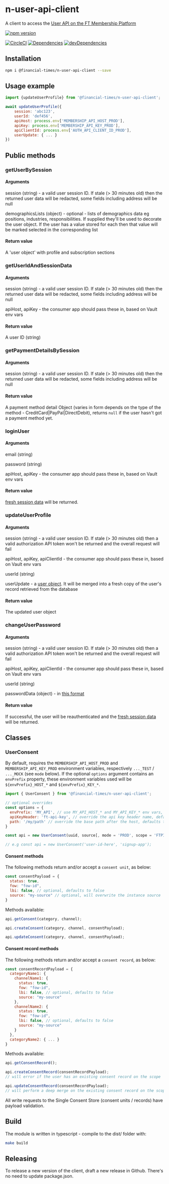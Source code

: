 # n-user-api-client 

A client to access the [User API on the FT Membership Platform](https://developer.ft.com/portal/docs-membership-platform-api)

[![npm version](https://badge.fury.io/js/%40financial-times%2Fn-user-api-client.svg)](https://badge.fury.io/js/%40financial-times%2Fn-user-api-client)

[![CircleCI](https://circleci.com/gh/Financial-Times/n-user-api-client.svg?style=shield)](https://circleci.com/gh/Financial-Times/n-user-api-client)
[![Dependencies](https://david-dm.org/Financial-Times/n-user-api-client.svg)](https://david-dm.org/Financial-Times/n-user-api-client)
[![devDependencies](https://david-dm.org/Financial-Times/n-user-api-client/dev-status.svg)](https://david-dm.org/Financial-Times/n-user-api-client?type=dev)

## Installation

```sh
npm i @financial-times/n-user-api-client --save
```

## Usage example

```js
import {updateUserProfile} from '@financial-times/n-user-api-client';

await updateUserProfile({
    session: 'abc123',
    userId: 'def456',
    apiHost: process.env['MEMBERSHIP_API_HOST_PROD'],
    apiKey: process.env['MEMBERSHIP_API_KEY_PROD'],
    apiClientId: process.env['AUTH_API_CLIENT_ID_PROD'],
    userUpdate: { ... }
})

```

## Public methods

### getUserBySession

#### Arguments

session (string) - a valid user session ID. If stale (> 30 minutes old) then the returned user data will be redacted, some fields including address will be null

demographicsLists (object) - optional - lists of demographics data eg positions, industries, responsibilities. If supplied they'll be used to decorate the user object. If the user has a value stored for each then that value will be marked selected in the corresponding list

#### Return value

A 'user object' with profile and subscription sections

### getUserIdAndSessionData

#### Arguments

session (string) - a valid user session ID. If stale (> 30 minutes old) then the returned user data will be redacted, some fields including address will be null

apiHost, apiKey - the consumer app should pass these in, based on Vault env vars

#### Return value

A user ID (string)

### getPaymentDetailsBySession

#### Arguments

session (string) - a valid user session ID. If stale (> 30 minutes old) then the returned user data will be redacted, some fields including address will be null

#### Return value

A payment method detail Object (varies in form depends on the type of the method - CreditCard|PayPal|DirectDebit), returns `null` if the user hasn't got a payment method yet.

### loginUser
#### Arguments

email (string)

password (string)

apiHost, apiKey - the consumer app should pass these in, based on Vault env vars


#### Return value

[fresh session data](https://developer.ft.com/portal/docs-membership-platform-api-post-login) will be returned.


### updateUserProfile

#### Arguments

session (string) - a valid user session ID. If stale (> 30 minutes old) then a valid authorization API token won't be returned and the overall request will fail

apiHost, apiKey, apiClientId - the consumer app should pass these in, based on Vault env vars

userId (string)

userUpdate - a [user object](https://developer.ft.com/portal/docs-membership-platform-api-user-profile-request-resource). It will be merged into a fresh copy of the user's record retrieved from the database

#### Return value

The updated user object

### changeUserPassword

#### Arguments

session (string) - a valid user session ID. If stale (> 30 minutes old) then a valid authorization API token won't be returned and the overall request will fail

apiHost, apiKey, apiClientId - the consumer app should pass these in, based on Vault env vars

userId (string)

passwordData (object) - in [this format](https://developer.ft.com/portal/docs-membership-platform-api-user-api-post-users-userid-credentials-change-password)

#### Return value

If successful, the user will be reauthenticated and the [fresh session data](https://developer.ft.com/portal/docs-membership-platform-api-post-login) will be returned.

## Classes

### UserConsent

By default, requires the `MEMBERSHIP_API_HOST_PROD` and `MEMBERSHIP_API_KEY_PROD` environment variables, respectively `..._TEST` / `..._MOCK` (see `mode` below). If the optional `options` argument contains an `envPrefix` property, these environment variables used will be `${envPrefix}_HOST_*` and `${envPrefix}_KEY_*`.

```js
import { UserConsent } from '@financial-times/n-user-api-client';

// optional overrides
const options = {
  envPrefix: 'MY_API', // use MY_API_HOST_* and MY_API_KEY_* env vars, defaults to MEMBERSHIP_API
  apiKeyHeader: 'ft-api-key', // override the api key header name, defaults to x-api-key
  path: '/my/path' // override the base path after the host, defaults to /consent/users/
}

const api = new UserConsent(uuid, source[, mode = 'PROD', scope = 'FTPINK', options]);

// e.g const api = new UserConsent('user-id-here', 'signup-app');
```

#### Consent methods

The following methods return and/or accept a `consent unit`, as below:

```js
const consentPayload = {
  status: true,
  fow: "fow-id",
  lbi: false, // optional, defaults to false
  source: "my-source" // optional, will overwrite the instance source
}
```

Methods available:

```js
api.getConsent(category, channel);

api.createConsent(category, channel, consentPayload);

api.updateConsent(category, channel, consentPayload);
```

#### Consent record methods

The following methods return and/or accept a `consent record`, as below:

```js
const consentRecordPayload = {
  categoryName1: {
    channelName1: {
      status: true,
      fow: "fow-id",
      lbi: false, // optional, defaults to false
      source: "my-source"
    },
    channelName2: {
      status: true,
      fow: "fow-id",
      lbi: false, // optional, defaults to false
      source: "my-source"
    }
  },
  categoryName2: { ... }
}
```

Methods available:

```js
api.getConsentRecord();

api.createConsentRecord(consentRecordPayload);
// will error if the user has an existing consent record on the scope

api.updateConsentRecord(consentRecordPayload);
// will perform a deep merge on the existing consent record on the scope
```

All write requests to the Single Consent Store (consent units / records) have payload validation.

## Build

The module is written in typescript - compile to the dist/ folder with:

```sh
make build
```

## Releasing

To release a new version of the client, draft a new release in Github. There's no need to update package.json.
